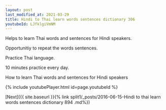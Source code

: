 ```yaml
---
layout: post
last_modified_at: 2021-03-29
title: Hindi to Thai learn words sentences dictionary 306 
youtubeId: LJfklgiVmNM
---
```

 
 
Helps to learn Thai words and sentences for Hindi speakers.

Opportunitiy to repeat the words sentences. 

Practice Thai language. 
 
10 minutes practice every day. 
 
How to learn Thai words and sentences for Hindi speakers 
 
{% include youtubePlayer.html id=page.youtubeId %}
 
 
[Next]({{ site.baseurl }}{% link  split1/_posts/2016-06-15-Hindi to thai learn words sentences dictionary 894 .md%})
 
